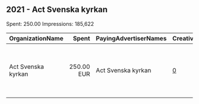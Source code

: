 ## 2021 - Act Svenska kyrkan 
Spent: 250.00
Impressions: 185,622

|OrganizationName|Spent|PayingAdvertiserNames|CreativeUrls|Impressions|Genders|AgeBrackets|CountryCodes|BillingAddresses|CandidateBallotInformation|
|:---|---:|:---|:---|---:|:---|:---|:---|:---|:---|
|Act Svenska kyrkan|250.00 EUR|Act Svenska kyrkan|[0](https://www.snap.com/political-ads/asset/4a94aba3f9c63ceb13d7cb701b01d3300acce947eeda12218aac76be78975229?mediaType=mp4)|185,622||16-30|sweden|"The Church of Sweden Faith Community Fack 95800009 Box 15018,Uppsala ,SE-750 15 Uppsala,SE"|Agerautbildning 2 2021|
